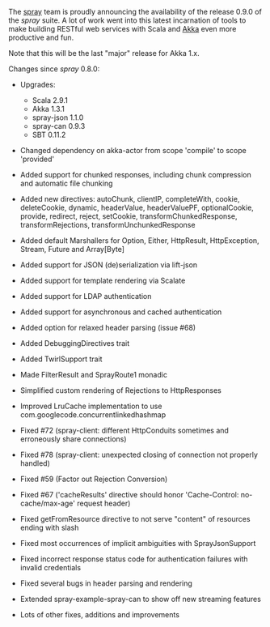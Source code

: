 The [spray](http://spray.cc) team is proudly announcing the availability of the release 0.9.0 of the _spray_ suite.
A lot of work went into this latest incarnation of tools to make building RESTful web services with Scala and [Akka][]
even more productive and fun.

Note that this will be the last "major" release for Akka 1.x.

Changes since _spray_ 0.8.0:

- Upgrades:
  - Scala 2.9.1
  - Akka 1.3.1
  - spray-json 1.1.0
  - spray-can 0.9.3
  - SBT 0.11.2
- Changed dependency on akka-actor from scope 'compile' to scope 'provided'
- Added support for chunked responses, including chunk compression and automatic file chunking
- Added new directives: autoChunk, clientIP, completeWith, cookie, deleteCookie, dynamic, headerValue, headerValuePF,
    optionalCookie, provide, redirect, reject, setCookie, transformChunkedResponse, transformRejections,
    transformUnchunkedResponse
- Added default Marshallers for Option, Either, HttpResult, HttpException, Stream, Future and Array[Byte]
- Added support for JSON (de)serialization via lift-json
- Added support for template rendering via Scalate
- Added support for LDAP authentication
- Added support for asynchronous and cached authentication
- Added option for relaxed header parsing (issue #68)
- Added DebuggingDirectives trait
- Added TwirlSupport trait
- Made FilterResult and SprayRoute1 monadic
- Simplified custom rendering of Rejections to HttpResponses
- Improved LruCache implementation to use com.googlecode.concurrentlinkedhashmap
- Fixed #72 (spray-client: different HttpConduits sometimes and erroneously share connections)
- Fixed #78 (spray-client: unexpected closing of connection not properly handled)
- Fixed #59 (Factor out Rejection Conversion)
- Fixed #67 ('cacheResults' directive should honor 'Cache-Control: no-cache/max-age' request header)
- Fixed getFromResource directive to not serve "content" of resources ending with slash
- Fixed most occurrences of implicit ambiguities with SprayJsonSupport
- Fixed incorrect response status code for authentication failures with invalid credentials
- Fixed several bugs in header parsing and rendering
- Extended spray-example-spray-can to show off new streaming features
- Lots of other fixes, additions and improvements

  [Akka]: http://akka.io